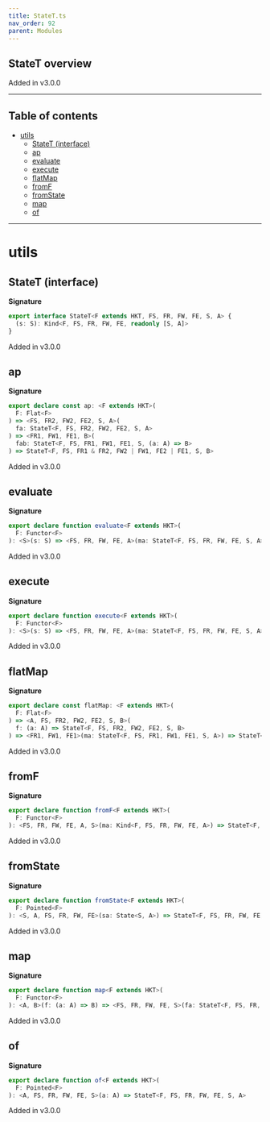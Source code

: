 ```yaml
---
title: StateT.ts
nav_order: 92
parent: Modules
---
```


## StateT overview

Added in v3.0.0

---

<h2 class="text-delta">Table of contents</h2>

- [utils](#utils)
  - [StateT (interface)](#statet-interface)
  - [ap](#ap)
  - [evaluate](#evaluate)
  - [execute](#execute)
  - [flatMap](#flatmap)
  - [fromF](#fromf)
  - [fromState](#fromstate)
  - [map](#map)
  - [of](#of)

---

# utils

## StateT (interface)

**Signature**

```ts
export interface StateT<F extends HKT, FS, FR, FW, FE, S, A> {
  (s: S): Kind<F, FS, FR, FW, FE, readonly [S, A]>
}
```

Added in v3.0.0

## ap

**Signature**

```ts
export declare const ap: <F extends HKT>(
  F: Flat<F>
) => <FS, FR2, FW2, FE2, S, A>(
  fa: StateT<F, FS, FR2, FW2, FE2, S, A>
) => <FR1, FW1, FE1, B>(
  fab: StateT<F, FS, FR1, FW1, FE1, S, (a: A) => B>
) => StateT<F, FS, FR1 & FR2, FW2 | FW1, FE2 | FE1, S, B>
```

Added in v3.0.0

## evaluate

**Signature**

```ts
export declare function evaluate<F extends HKT>(
  F: Functor<F>
): <S>(s: S) => <FS, FR, FW, FE, A>(ma: StateT<F, FS, FR, FW, FE, S, A>) => Kind<F, FS, FR, FW, FE, A>
```

Added in v3.0.0

## execute

**Signature**

```ts
export declare function execute<F extends HKT>(
  F: Functor<F>
): <S>(s: S) => <FS, FR, FW, FE, A>(ma: StateT<F, FS, FR, FW, FE, S, A>) => Kind<F, FS, FR, FW, FE, S>
```

Added in v3.0.0

## flatMap

**Signature**

```ts
export declare const flatMap: <F extends HKT>(
  F: Flat<F>
) => <A, FS, FR2, FW2, FE2, S, B>(
  f: (a: A) => StateT<F, FS, FR2, FW2, FE2, S, B>
) => <FR1, FW1, FE1>(ma: StateT<F, FS, FR1, FW1, FE1, S, A>) => StateT<F, FS, FR1 & FR2, FW2 | FW1, FE2 | FE1, S, B>
```

Added in v3.0.0

## fromF

**Signature**

```ts
export declare function fromF<F extends HKT>(
  F: Functor<F>
): <FS, FR, FW, FE, A, S>(ma: Kind<F, FS, FR, FW, FE, A>) => StateT<F, FS, FR, FW, FE, S, A>
```

Added in v3.0.0

## fromState

**Signature**

```ts
export declare function fromState<F extends HKT>(
  F: Pointed<F>
): <S, A, FS, FR, FW, FE>(sa: State<S, A>) => StateT<F, FS, FR, FW, FE, S, A>
```

Added in v3.0.0

## map

**Signature**

```ts
export declare function map<F extends HKT>(
  F: Functor<F>
): <A, B>(f: (a: A) => B) => <FS, FR, FW, FE, S>(fa: StateT<F, FS, FR, FW, FE, S, A>) => StateT<F, FS, FR, FW, FE, S, B>
```

Added in v3.0.0

## of

**Signature**

```ts
export declare function of<F extends HKT>(
  F: Pointed<F>
): <A, FS, FR, FW, FE, S>(a: A) => StateT<F, FS, FR, FW, FE, S, A>
```

Added in v3.0.0

